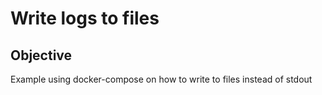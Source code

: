 # Write logs to files

## Objective

Example using docker-compose on how to write to files instead of stdout
